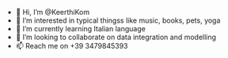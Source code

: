 - 👋 Hi, I’m @KeerthiKom
- 👀 I’m interested in typical thingss like music, books, pets, yoga
- 🌱 I’m currently learning Italian language 
- 💞️ I’m looking to collaborate on data integration and modelling
- 📫 Reach me on +39 3479845393

<!---
KeerthiKom/KeerthiKom is a ✨ special ✨ repository because its `README.md` (this file) appears on your GitHub profile.
You can click the Preview link to take a look at your changes.
--->
